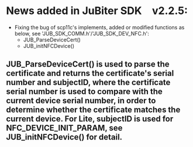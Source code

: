 # News added in JuBiter SDK　v2.2.5:
+ Fixing the bug of scp11c's implements, added or modified functions as below, see 'JUB_SDK_COMM.h'/'JUB_SDK_DEV_NFC.h':
  + JUB_ParseDeviceCert()
  + JUB_initNFCDevice()
  

JUB_ParseDeviceCert() is used to parse the certificate and returns the certificate's serial number and subjectID, where the certificate serial number is used to compare with the current device serial number, in order to determine whether the certificate matches the current device. For Lite, subjectID is used for NFC_DEVICE_INIT_PARAM, see JUB_initNFCDevice() for detail.
---